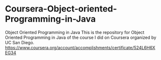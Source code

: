 # Coursera-Object-oriented-Programming-in-Java
Object Oriented Programming in Java This is the repository for Object Oriented Programming in Java of the course I did on Coursera organized by UC San Diego.
https://www.coursera.org/account/accomplishments/certificate/524L6H6XEG34
